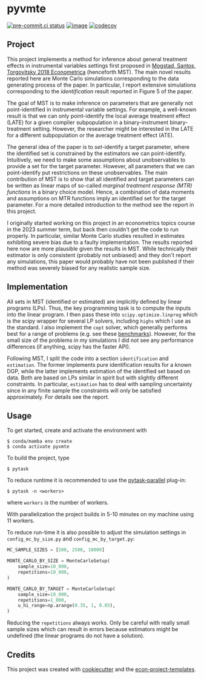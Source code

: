 # pyvmte

[![pre-commit.ci status](https://results.pre-commit.ci/badge/github/buddejul/pyvmte/main.svg)](https://results.pre-commit.ci/latest/github/buddejul/pyvmte/main)
[![image](https://img.shields.io/badge/code%20style-black-000000.svg)](https://github.com/psf/black)
[![codecov](https://codecov.io/gh/buddejul/pyvmte/graph/badge.svg?token=T6D31ZBXK9)](https://codecov.io/gh/buddejul/pyvmte)

## Project

This project implements a method for inference about general treatment effects in
instrumental variables settings first proposed in
[Mogstad, Santos, Torgovitsky 2018 Econometrica](https://onlinelibrary.wiley.com/doi/abs/10.3982/ECTA15463)
(henceforth MST). The main novel results reported here are Monte Carlo simulations
corresponding to the data generating process of the paper. In particular, I report
extensive simulations corresponding to the *identification* result reported in Figure 5
of the paper.

The goal of MST is to make inference on parameters that are generally not
point-identified in instrumental variable settings. For example, a well-known result is
that we can only point-identify the local average treatment effect (LATE) for a given
complier subpopulation in a binary-instrument binary-treatment setting. However, the
researcher might be interested in the LATE for a different subpopulation or the average
treatment effect (ATE).

The general idea of the paper is to *set*-identify a target parameter, where the
identified set is constrained by the estimators we can point-identify. Intuitively, we
need to make some assumptions about unobservables to provide a set for the target
parameter. However, all parameters that we can point-identify put restrictions on these
unobservables. The main contribution of MST is to show that all identified and target
parameters can be written as linear maps of so-called *marginal treatment response (MTR)
functions* in a binary choice model. Hence, a combination of data moments and
assumptions on MTR functions imply an identified set for the target parameter. For a
more detailed introduction to the method see the report in this project.

I originally started working on this project in an econometrics topics course in the
2023 summer term, but back then couldn't get the code to run properly. In particular,
similar Monte Carlo studies resulted in estimates exhibiting severe bias due to a faulty
implementation. The results reported here now are more plausible given the results in
MST. While technically their estimator is only consistent (probably not unbiased) and
they don't report any simulations, this paper would probably have not been published if
their method was severely biased for any realistic sample size.

## Implementation

All sets in MST (identified or estimated) are implicitly defined by linear programs
(LPs). Thus, the key programming task is to compute the inputs into the linear program.
I then pass these into `scipy.optimize.linprog` which is the scipy wrapper for several
LP solvers, including `highs` which I use as the standard. I also implement the `copt`
solver, which generally performs best for a range of problems (e.g. see these
[benchmarks](https://mattmilten.github.io/mittelmann-plots/)). However, for the small
size of the problems in my simulations I did not see any performance differences (if
anything, scipy has the faster API).

Following MST, I split the code into a section `identification` and `estimation`. The
former implements pure identification results for a known DGP, while the latter
implements estimation of the identified set based on data. Both are based on LPs similar
in spirit but with slightly different constraints. In particular, `estimation` has to
deal with sampling uncertainty since in any finite sample the constraints will only be
satisfied approximately. For details see the report.

## Usage

To get started, create and activate the environment with

```console
$ conda/mamba env create
$ conda activate pyvmte
```

To build the project, type

```console
$ pytask
```

To reduce runtime it is recommended to use the
[pytask-parallel](https://github.com/pytask-dev/pytask-parallel) plug-in:

```console
$ pytask -n <workers>
```

where `workers` is the number of workers.

With parallelization the project builds in 5-10 minutes on my machine using 11 workers.

To reduce run-time it is also possible to adjust the simulation settings in
`config_mc_by_size.py` and `config_mc_by_target.py`:

```python
MC_SAMPLE_SIZES = [500, 2500, 10000]

MONTE_CARLO_BY_SIZE = MonteCarloSetup(
    sample_size=10_000,
    repetitions=10_000,
)

MONTE_CARLO_BY_TARGET = MonteCarloSetup(
    sample_size=10_000,
    repetitions=1_000,
    u_hi_range=np.arange(0.35, 1, 0.05),
)
```

Reducing the `repetitions` always works. Only be careful with really small sample sizes
which can result in errors because estimators might be undefined (the linear programs do
not have a solution).

## Credits

This project was created with [cookiecutter](https://github.com/audreyr/cookiecutter)
and the
[econ-project-templates](https://github.com/OpenSourceEconomics/econ-project-templates).
